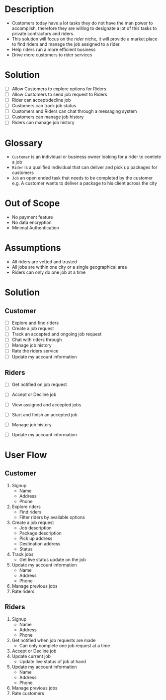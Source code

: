 # Description
- Customers today have a lot tasks they do not have the man power to accomplish, therefore they are willing to designate a lot of this tasks to private contractors and riders.
- This solution will focus on the *rider* niche, it will provide a market place to find riders and manage the job assigned to a rider.
- Help riders run a more efficient business
- Drive more customers to rider services

# Solution
- [ ] Allow Customers to explore options for Riders 
- [ ] Allow Customers to send job request to Riders
- [ ] Rider can accept/decline job
- [ ] Customers can track job status
- [ ] Customers and Riders can chat through a messaging system
- [ ] Customers can manage job history
- [ ] Riders can manage job history

# Glossary
- `Customer` is an individual or business owner looking for a rider to comlete a job 
- `Rider` is a qualified individual that can deliver and pick up packages for customers
- `Job` an open ended task that needs to be completed by the customer e.g. A customer wants to deliver a package to his client across the city

# Out of Scope
- No payment feature
- No data encryption
- Minimal Authentication

# Assumptions
- All riders are vetted and trusted
- All jobs are within one city or a single geographical area
- Riders can only do one job at a time

# Solution
## Customer 
- [ ] Explore and find riders
- [ ] Create a job request
- [ ] Track an accepted and ongoing job request
- [ ] Chat with riders through 
- [ ] Manage job history
- [ ] Rate the riders service
- [ ] Update my account information

## Riders 
- [ ] Get notified on job request
- [ ] Accept or Decline job
- [ ] View assigned and accepted jobs 
- [ ] Start and finish an accepted job
- [ ] Manage job history
- [ ] Update my account information


# User Flow
## Customer
1. Signup
    - Name
    - Address
    - Phone 
2. Explore riders
    - Find riders 
    - Filter riders by available options
3. Create a job request
    - Job description
    - Package description
    - Pick up address
    - Destination address
    - Status
4. Track jobs
    - Get live status update on the job
5. Update my account information
    - Name
    - Address
    - Phone 
6. Manage previous jobs
7. Rate riders

## Riders
1. Signup
    - Name
    - Address
    - Phone 
2. Get notified when job requests are made
    - Can only complete one job request at a time
3. Accept or Decline job
4. Update current job
    - Update live status of job at hand
5. Update my account information
    - Name
    - Address
    - Phone 
6. Manage previous jobs
7. Rate customers

